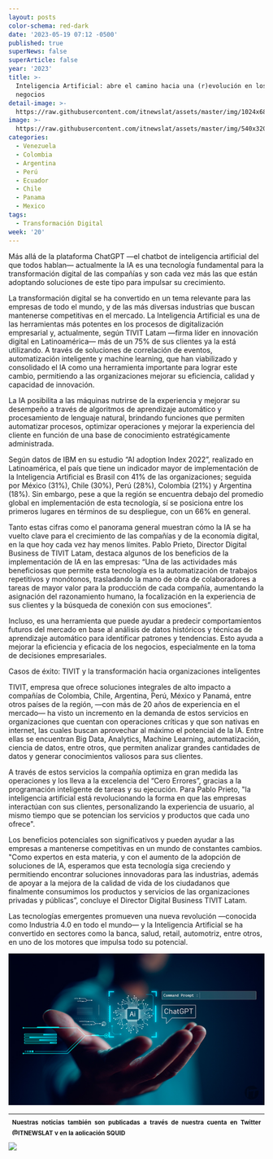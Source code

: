 ```yaml
---
layout: posts
color-schema: red-dark
date: '2023-05-19 07:12 -0500'
published: true
superNews: false
superArticle: false
year: '2023'
title: >-
  Inteligencia Artificial: abre el camino hacia una (r)evolución en los
  negocios 
detail-image: >-
  https://raw.githubusercontent.com/itnewslat/assets/master/img/1024x680/chip-chatgpt-g.jpg
image: >-
  https://raw.githubusercontent.com/itnewslat/assets/master/img/540x320/chip-chatgpt-p.jpg
categories:
  - Venezuela
  - Colombia
  - Argentina
  - Perú
  - Ecuador
  - Chile
  - Panama
  - Mexico
tags:
  - Transformación Digital
week: '20'
---
```

Más allá de la plataforma ChatGPT —el chatbot de inteligencia artificial del que todos hablan— actualmente la IA es una tecnología fundamental para la transformación digital de las compañías y son cada vez más las que están adoptando soluciones de este tipo para impulsar su crecimiento.

La transformación digital se ha convertido en un tema relevante para las empresas de todo el mundo, y de las más diversas industrias que buscan mantenerse competitivas en el mercado. La Inteligencia Artificial es una de las herramientas más potentes en los procesos de digitalización empresarial y, actualmente, según TIVIT Latam —firma líder en innovación digital en Latinoamérica— más de un 75% de sus clientes ya la está utilizando. A través de soluciones de correlación de eventos, automatización inteligente y machine learning, que han viabilizado y consolidado el IA como una herramienta importante para lograr este cambio, permitiendo a las organizaciones mejorar su eficiencia, calidad y capacidad de innovación.

La IA posibilita a las máquinas nutrirse de la experiencia y mejorar su desempeño a través de algoritmos de aprendizaje automático y procesamiento de lenguaje natural, brindando funciones que permiten automatizar procesos, optimizar operaciones y mejorar la experiencia del cliente en función de una base de conocimiento estratégicamente administrada.

Según datos de IBM en su estudio “AI adoption Index 2022”, realizado en Latinoamérica, el país que tiene un indicador mayor de implementación de la Inteligencia Artificial es Brasil con 41% de las organizaciones; seguida por México (31%), Chile (30%), Perú (28%), Colombia (21%) y Argentina (18%). Sin embargo, pese a que la región se encuentra debajo del promedio global en implementación de esta tecnología, sí se posiciona entre los primeros lugares en términos de su despliegue, con un 66% en general.

Tanto estas cifras como el panorama general muestran cómo la IA se ha vuelto clave para el crecimiento de las compañías y de la economía digital, en la que hoy cada vez hay menos límites. Pablo Prieto, Director Digital Business de TIVIT Latam, destaca algunos de los beneficios de la implementación de IA en las empresas: “Una de las actividades más beneficiosas que permite esta tecnología es la automatización de trabajos repetitivos y monótonos, trasladando la mano de obra de colaboradores a tareas de mayor valor para la producción de cada compañía, aumentando la asignación del razonamiento humano, la focalización en la experiencia de sus clientes y la búsqueda de conexión con sus emociones”. 

Incluso, es una herramienta que puede ayudar a predecir comportamientos futuros del mercado en base al análisis de datos históricos y técnicas de aprendizaje automático para identificar patrones y tendencias. Esto ayuda a mejorar la eficiencia y eficacia de los negocios, especialmente en la toma de decisiones empresariales. 

Casos de éxito: TIVIT y la transformación hacia organizaciones inteligentes

TIVIT, empresa que ofrece soluciones integrales de alto impacto a compañías de Colombia, Chile, Argentina, Perú, México y Panamá, entre otros países de la región, —con más de 20 años de experiencia en el mercado— ha visto un incremento en la demanda de estos servicios en organizaciones que cuentan con operaciones críticas y que son nativas en internet, las cuales buscan aprovechar al máximo el potencial de la IA. Entre ellas se encuentran Big Data, Analytics, Machine Learning, automatización, ciencia de datos, entre otros, que permiten analizar grandes cantidades de datos y generar conocimientos valiosos para sus clientes.

A través de estos servicios la compañía optimiza en gran medida las operaciones y los lleva a la excelencia del “Cero Errores”, gracias a la programación inteligente de tareas y su ejecución. Para Pablo Prieto, "la inteligencia artificial está revolucionando la forma en que las empresas interactúan con sus clientes, personalizando la experiencia de usuario, al mismo tiempo que se potencian los servicios y productos que cada uno ofrece". 

Los beneficios potenciales son significativos y pueden ayudar a las empresas a mantenerse competitivas en un mundo de constantes cambios. "Como expertos en esta materia, y con el aumento de la adopción de soluciones de IA, esperamos que esta tecnología siga creciendo y permitiendo encontrar soluciones innovadoras para las industrias, además de apoyar a la mejora de la calidad de vida de los ciudadanos que finalmente consumimos los productos y servicios de las organizaciones privadas y públicas”, concluye el Director Digital Business TIVIT Latam. 

Las tecnologías emergentes promueven una nueva revolución —conocida como Industria 4.0 en todo el mundo— y la Inteligencia Artificial se ha convertido en sectores como la banca, salud, retail, automotriz, entre otros, en uno de los motores que impulsa todo su potencial. 

![](https://raw.githubusercontent.com/itnewslat/assets/master/img/540x320/chip-chatgpt-p.jpg)

<table style="height: 42px;" width="569">
<tbody>
<tr>
<td style="text-align: justify;"><sub><strong>Nuestras noticias también son publicadas a través de nuestra cuenta en Twitter <a href="https://twitter.com/itnewslat?lang=es">@ITNEWSLAT</a> y en la aplicación <a href="https://squidapp.co/en/">SQUID</a></strong></sub></td>
</tr>
</tbody>
</table>
<img src="https://tracker.metricool.com/c3po.jpg?hash=56f88a41e39ab42c063cc51676587a04"/>